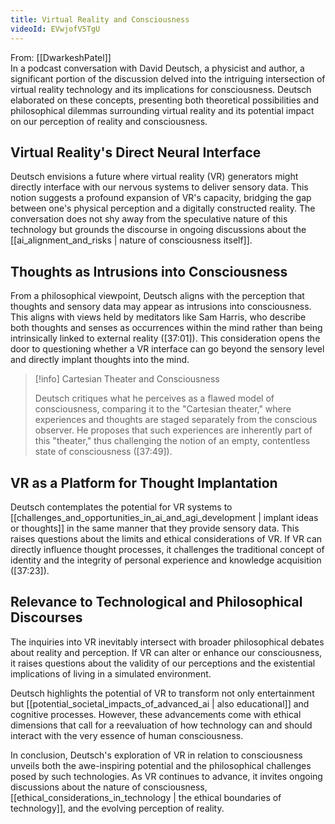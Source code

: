 ```yaml
---
title: Virtual Reality and Consciousness
videoId: EVwjofV5TgU
---
```


From: [[DwarkeshPatel]] <br/> 
In a podcast conversation with David Deutsch, a physicist and author, a significant portion of the discussion delved into the intriguing intersection of virtual reality technology and its implications for consciousness. Deutsch elaborated on these concepts, presenting both theoretical possibilities and philosophical dilemmas surrounding virtual reality and its potential impact on our perception of reality and consciousness.

## Virtual Reality's Direct Neural Interface

Deutsch envisions a future where virtual reality (VR) generators might directly interface with our nervous systems to deliver sensory data. This notion suggests a profound expansion of VR's capacity, bridging the gap between one's physical perception and a digitally constructed reality. The conversation does not shy away from the speculative nature of this technology but grounds the discourse in ongoing discussions about the [[ai_alignment_and_risks | nature of consciousness itself]].

## Thoughts as Intrusions into Consciousness

From a philosophical viewpoint, Deutsch aligns with the perception that thoughts and sensory data may appear as intrusions into consciousness. This aligns with views held by meditators like Sam Harris, who describe both thoughts and senses as occurrences within the mind rather than being intrinsically linked to external reality ([37:01]). This consideration opens the door to questioning whether a VR interface can go beyond the sensory level and directly implant thoughts into the mind.

> [!info] Cartesian Theater and Consciousness
> 
> Deutsch critiques what he perceives as a flawed model of consciousness, comparing it to the "Cartesian theater," where experiences and thoughts are staged separately from the conscious observer. He proposes that such experiences are inherently part of this "theater," thus challenging the notion of an empty, contentless state of consciousness ([37:49]).

## VR as a Platform for Thought Implantation

Deutsch contemplates the potential for VR systems to [[challenges_and_opportunities_in_ai_and_agi_development | implant ideas or thoughts]] in the same manner that they provide sensory data. This raises questions about the limits and ethical considerations of VR. If VR can directly influence thought processes, it challenges the traditional concept of identity and the integrity of personal experience and knowledge acquisition ([37:23]).

## Relevance to Technological and Philosophical Discourses

The inquiries into VR inevitably intersect with broader philosophical debates about reality and perception. If VR can alter or enhance our consciousness, it raises questions about the validity of our perceptions and the existential implications of living in a simulated environment.

Deutsch highlights the potential of VR to transform not only entertainment but [[potential_societal_impacts_of_advanced_ai | also educational]] and cognitive processes. However, these advancements come with ethical dimensions that call for a reevaluation of how technology can and should interact with the very essence of human consciousness.

In conclusion, Deutsch's exploration of VR in relation to consciousness unveils both the awe-inspiring potential and the philosophical challenges posed by such technologies. As VR continues to advance, it invites ongoing discussions about the nature of consciousness, [[ethical_considerations_in_technology | the ethical boundaries of technology]], and the evolving perception of reality.